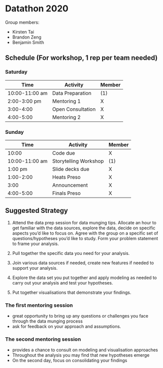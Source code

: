 # Datathon 2020
Group members:
- Kirsten Tai
- Brandon Zeng
- Benjamin Smith

## Schedule (For workshop, 1 rep per team needed)
### Saturday
| Time           | Activity                 | Member          |
|----------------|--------------------------|-----------------|
| 10:00-11:00 am | Data Preparation         | (1)
| 2:00-3:00 pm   | Mentoring 1              | X
| 3:00-4:00      | Open Consultation        | X
| 4:00-5:00      | Mentoring 2              | X

### Sunday
| Time           | Activity                 | Member          |
|----------------|--------------------------|-----------------|
| 10:00          | Code due                 | X
| 10:00-11:00 am | Storytelling Workshop    | (1)
| 1:00 pm        | Slide decks due          | X
| 1:00-2:00      | Heats Preso              | X
| 3:00           | Announcement             | X
| 4:00-5:00      | Finals Preso             | X

## Suggested Strategy
1. Attend the data prep session for data munging tips. Allocate an hour to get familiar with the data sources, explore the data, decide on
specific aspects you’d like to focus on. Agree with the group on a specific set of questions/hypotheses you’d like to study. Form your problem statement to frame your analysis.

2. Pull together the specific data you need for your analysis.
3. Join various data sources if needed, create new features if needed to support your analysis.
4. Explore the data set you put together and apply modeling as needed to carry out your analysis and test your hypotheses.
5. Put together visualisations that demonstrate your findings.

### The first mentoring session
- great opportunity to bring up any questions or challenges you face through the data munging process
- ask for feedback on your approach and assumptions.

### The second mentoring session
- provides a chance to consult on modeling and visualisation approaches
- Throughout the analysis you may find that new hypotheses emerge
- On the second day, focus on consolidating your findings


